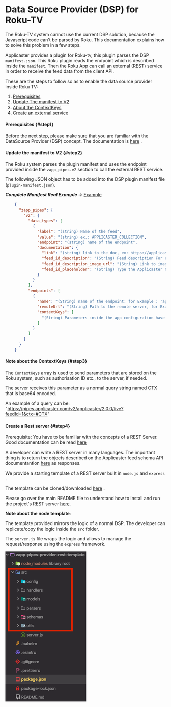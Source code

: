 # Data Source Provider (DSP) for Roku-TV

The Roku-TV system cannot use the current DSP solution, because the Javascript code can't be parsed by Roku. This documentation explains how to solve this problem in a few steps.

Applicaster provides a plugin for Roku-tv, this plugin parses the DSP `manifest.json`. This Roku plugin reads the endpoint which is described inside the `manifest`. Then the Roku App can call an external (REST) service in order to receive the feed data from the client API.

These are the steps to follow so as to enable the data source provider inside Roku TV:

1. [Prerequisites](#step1)
2. [Update The manifest to V2](#step2)
3. [About the ContextKeys](#step3)
4. [Create an external service](#step4)

#### Prerequisites {#step1}
Before the next step, please make sure that you are familiar with the DataSource Provider (DSP) concept. The documentation is [here](Home.md) .

#### Update the manifest to V2 {#step2}
The Roku system parses the plugin manifest and uses the endpoint provided inside the ```zapp_pipes.v2``` section to call the external REST service.

The following JSON object has to be added into the DSP plugin manifest file (`plugin-manifest.json`).

***Complete Manifest Real Example ->*** [Example](https://zapp.applicaster.com/admin/plugin_versions/9909/plugin_manifests/9909)

```json
    {
      "zapp_pipes": {
        "v2": {
          "data_types": [
            {
              "label": "(string) Name of the feed",
              "value": "(string) ex.: APPLICASTER_COLLECTION",
              "endpoint": "(string) name of the endpoint",
              "documentation": {
                "link": "(string) link to the doc, ex: https://applicaster.zendesk.com/hc/en-us/articles/204644569-Collections",
                "feed_id_description": "(String) Feed description For example: `accounts/xxx/broadcasters/yyy/collections/zzz`",
                "feed_id_description_image_url": "(String) Link to image url description",
                "feed_id_placeholder": "(String) Type the Applicaster Collection ID"
              }
            }
          ],
          "endpoints": [
            {
              "name": "(String) name of the endpoint: for Example : 'app'",
              "remoteUrl": "(String) Path to the remote server, for Example: https://admin.applicaster.com/pipesv2/app/feed",
              "contextKeys": [
                "(String) Parameters inside the app configuration have to be sent to the external server, for Example: 'bundleIdentifier'"
              ]
            }
          ]
        }
      }
    }  
```

#### Note about the ContextKeys {#step3}
The `ContextKeys` array is used to send parameters that are stored on the Roku system, such as authorisation ID etc., to the server, if needed.

The server receives this parameter as a normal query string named CTX that is base64 encoded.

An example of a query can be: "https://pipes.applicaster.com/v2/applicaster/2.0.0/live?feedId=1&ctx=#CTX"

#### Create a Rest server {#step4}
Prerequisite: You have to be familiar with the concepts of a REST Server.
Good documentation can be read [here](https://www.codecademy.com/articles/what-is-rest)

A developer can write a REST server in many languages. The important thing is to return the objects described on the Applicaster feed schema API documentantion [here](https://developer.applicaster.com/Zapp-Pipes/5.-Feed-API.html) as responses.

We provide a starting template of a REST server built in `node.js` and `express` .

The template can be cloned/downloaded [here](https://github.com/applicaster/zapp-pipes-provider-rest-template) .

Please go over the main README file to understand how to install and run the project's REST server [here](https://github.com/applicaster/zapp-pipes-provider-rest-template/blob/master/README.md).


**Note about the node template**:

The template provided mirrors the logic of a normal DSP. The developer can replicate/copy the logic inside the `src` folder.

The `server.js` file wraps the logic and allows to manage the request/response using the `express` framework.

![rest-server-structure](./rest-server-structure.png)
